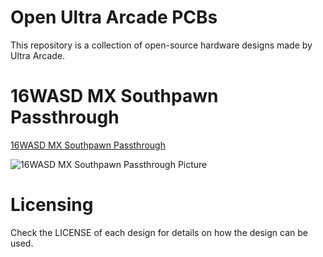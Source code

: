 # Open Ultra Arcade PCBs

This repository is a collection of open-source hardware designs made by Ultra Arcade.

# 16WASD MX Southpawn Passthrough

[16WASD MX Southpawn Passthrough](/16WASD%20MX%20Southpawn%20Passthrough/README.md)

![16WASD MX Southpawn Passthrough Picture](/16WASD%20MX%20Southpawn%20Passthrough/Assets/PCBPic2.png)


# Licensing

Check the LICENSE of each design for details on how the design can be used.